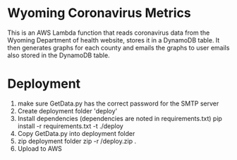 # Wyoming Coronavirus Metrics
This is an AWS Lambda function that reads coronavirus data from the Wyoming Department of health website, stores it in a DynamoDB table. It then generates graphs for each county and emails the graphs to user emails also stored in the DynamoDB table.

# Deployment
1. make sure GetData.py has the correct password for the SMTP server
2. Create deployment folder 'deploy'
3. Install dependencies (dependencies are noted in requirements.txt)
    pip install -r requirements.txt -t ./deploy
4. Copy GetData.py into deployment folder
5. zip deployment folder 
    zip -r /deploy.zip .
6. Upload to AWS